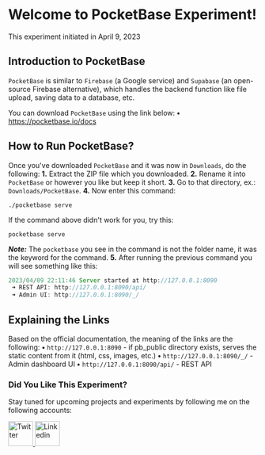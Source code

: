 # Welcome to PocketBase Experiment!
This experiment initiated in April 9, 2023

## Introduction to PocketBase
`PocketBase` is similar to `Firebase` (a Google service) and `Supabase` (an open-source Firebase alternative), which handles the backend function like file upload, saving data to a database, etc.<br/>

You can download `PocketBase` using the link below:
<b>•</b> https://pocketbase.io/docs

## How to Run PocketBase?
Once you've downloaded `PocketBase` and it was now in `Downloads`, do the following:
<b>1.</b> Extract the ZIP file which you downloaded.
<b>2.</b> Rename it into `PocketBase` or however you like but keep it short.
<b>3.</b> Go to that directory, ex.: `Downloads/PocketBase`.
<b>4.</b> Now enter this command:
```
./pocketbase serve
```
If the command above didn't work for you, try this:
```
pocketbase serve
```
<b><em>Note:</em></b> The `pocketbase` you see in the command is not the folder name, it was the keyword for the command.
<b>5.</b> After running the previous command you will see something like this:
```javascript
2023/04/09 22:11:46 Server started at http://127.0.0.1:8090
 ➜ REST API: http://127.0.0.1:8090/api/
 ➜ Admin UI: http://127.0.0.1:8090/_/
```

## Explaining the Links
Based on the official documentation, the meaning of the links are the following:
<b>•</b> `http://127.0.0.1:8090` - if pb_public directory exists, serves the static content from it (html, css, images, etc.)
<b>•</b> `http://127.0.0.1:8090/_/` - Admin dashboard UI
<b>•</b> `http://127.0.0.1:8090/api/` - REST API

### Did You Like This Experiment?
Stay tuned for upcoming projects and experiments by following me on the following accounts:
<p float="left">
  <a href="https://twitter.com/MadrinanComLab">
  <img src="https://user-images.githubusercontent.com/74145874/219954290-0afa8626-f2b5-44a9-8130-1ccce187ac06.png" width="50px" title="Twitter"/>
  </a>
  <a href="https://www.linkedin.com/in/john-clifford-madri%C3%B1an-3b5ba222a/">
  <img src="https://user-images.githubusercontent.com/74145874/219954352-03919daf-97cf-4639-80a8-dab307ad1964.png" width="50px" title="Linkedin"/>
  </a>
</p>